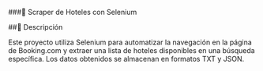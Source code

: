 ###🏨 Scraper de Hoteles con Selenium

##🚀 Descripción

Este proyecto utiliza Selenium para automatizar la navegación en la página de Booking.com y extraer una lista de hoteles disponibles en una búsqueda específica. Los datos obtenidos se almacenan en formatos TXT y JSON.
